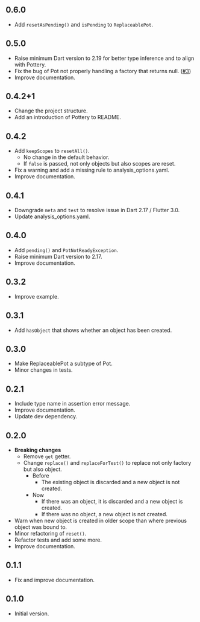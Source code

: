 ## 0.6.0

- Add `resetAsPending()` and `isPending` to `ReplaceablePot`.

## 0.5.0

- Raise minimum Dart version to 2.19 for better type inference and to align with Pottery.
- Fix the bug of Pot not properly handling a factory that returns null. ([#3])
- Improve documentation.

## 0.4.2+1

- Change the project structure.
- Add an introduction of Pottery to README.

## 0.4.2

- Add `keepScopes` to `resetAll()`.
    - No change in the default behavior.
    - If `false` is passed, not only objects but also scopes are reset.
- Fix a warning and add a missing rule to analysis_options.yaml.
- Improve documentation.

## 0.4.1

- Downgrade `meta` and `test` to resolve issue in Dart 2.17 / Flutter 3.0.
- Update analysis_options.yaml.

## 0.4.0

- Add `pending()` and `PotNotReadyException`.
- Raise minimum Dart version to 2.17.
- Improve documentation.

## 0.3.2

- Improve example.

## 0.3.1

- Add `hasObject` that shows whether an object has been created.

## 0.3.0

- Make ReplaceablePot a subtype of Pot.
- Minor changes in tests.

## 0.2.1

- Include type name in assertion error message.
- Improve documentation.
- Update dev dependency.

## 0.2.0

- **Breaking changes**
    - Remove `get` getter.
    - Change `replace()` and `replaceForTest()` to replace not only factory but also object.
        - Before
            - The existing object is discarded and a new object is not created.
        - Now
            - If there was an object, it is discarded and a new object is created.
            - If there was no object, a new object is not created.
- Warn when new object is created in older scope than where previous object was bound to.
- Minor refactoring of `reset()`.
- Refactor tests and add some more.
- Improve documentation.

## 0.1.1

- Fix and improve documentation.

## 0.1.0

- Initial version.

[#3]: https://github.com/kaboc/pot/pull/3
